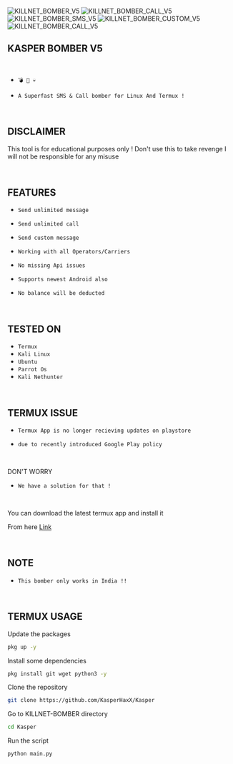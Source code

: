![KILLNET_BOMBER_V5](https://github.com/KasperHaxX/Kasper/assets/164631190/78eae0c8-9308-43f8-a2f5-3c39b4243a4d)
![KILLNET_BOMBER_CALL_V5](https://github.com/KasperHaxX/Kasper/assets/164631190/6c9aebce-9621-4a4f-9b48-22ae0e00448a)
![KILLNET_BOMBER_SMS_V5](https://github.com/KasperHaxX/Kasper/assets/164631190/a4d5327e-c61a-4a9c-a916-b3d6d2c68337)
![KILLNET_BOMBER_CUSTOM_V5](https://github.com/KasperHaxX/Kasper/assets/164631190/5b0a6445-da6d-4f0c-98b2-0208b760d87f)
![KILLNET_BOMBER_CALL_V5](https://github.com/KasperHaxX/Kasper/assets/164631190/6ee2204a-ab00-40cd-874f-fc51d542e56f)
<h2> KASPER BOMBER V5 </h2>
<br>

* `💣 📱 💀`

* `A Superfast SMS & Call bomber for Linux And Termux !`

<br>

<h2> DISCLAIMER </h2>

This tool is for educational purposes only ! Don't use this to take revenge
I will not be responsible for any misuse 

<br>


<h2> FEATURES </h2>

* `Send unlimited message`

* `Send unlimited call`

* `Send custom message`

* `Working with all Operators/Carriers`

* `No missing Api issues`

* `Supports newest Android also`

* `No balance will be deducted`
   

<br>

<h2> TESTED ON </h2>

* `Termux`
* `Kali Linux`
* `Ubuntu`
* `Parrot Os`
* `Kali Nethunter`

<br>

<h2> TERMUX ISSUE </h2>

* `Termux App is no longer recieving updates on playstore`

* `due to recently introduced Google Play policy `
<br>

DON'T WORRY

* `We have a solution for that !`

<br>


You can download the latest termux app and install it

From here <a href="https://f-droid.org/repo/com.termux_117.apk">Link</a>

<br>

<h2> NOTE </h2>

* `This bomber only works in India !!`

<br/>

<h2> TERMUX USAGE </h2>
 
Update the packages
```bash
pkg up -y
```
Install some dependencies
```bash
pkg install git wget python3 -y
```
Clone the repository
```bash
git clone https://github.com/KasperHaxX/Kasper 
```
Go to KILLNET-BOMBER directory
```bash
cd Kasper
```
Run the script
```bash
python main.py
```

 
